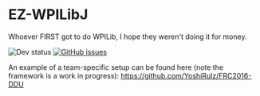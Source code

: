 # EZ-WPILibJ
Whoever FIRST got to do WPILib, I hope they weren't doing it for money.

![Dev status](https://img.shields.io/badge/milestone-unreleased-lightgrey.svg?style=flat-square) [![GitHub issues](https://img.shields.io/github/issues/badges/shields.svg?maxAge=2592000?style=flat-square)](https://github.com/ThunderboltsRobotics/EZ-WPILibJ)

An example of a team-specific setup can be found here (note the framework is a work in progress): https://github.com/YoshiRulz/FRC2016-DDU
